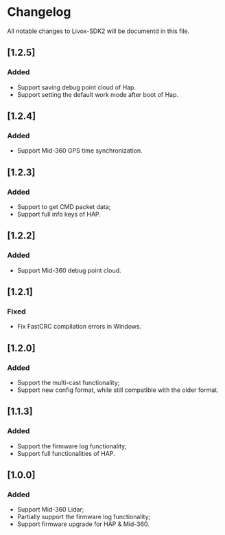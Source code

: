 # Changelog

All notable changes to Livox-SDK2 will be documentd in this file.
## [1.2.5]
### Added

- Support saving debug point cloud of Hap.
- Support setting the default work mode after boot of Hap.

## [1.2.4]
### Added

- Support Mid-360 GPS time synchronization.

## [1.2.3]
### Added

- Support to get CMD packet data;
- Support full info keys of HAP. 

## [1.2.2]
### Added

- Support Mid-360 debug point cloud.

## [1.2.1]
### Fixed

- Fix FastCRC compilation errors in Windows.

## [1.2.0]
### Added

- Support the multi-cast functionality;
- Support new config format, while still compatible with the older format.

## [1.1.3]
### Added

- Support the firmware log functionality;
- Support full functionalities of HAP.

## [1.0.0] 
### Added

- Support Mid-360 Lidar;
- Partially support the firmware log functionality;
- Support firmware upgrade for HAP & Mid-360.
